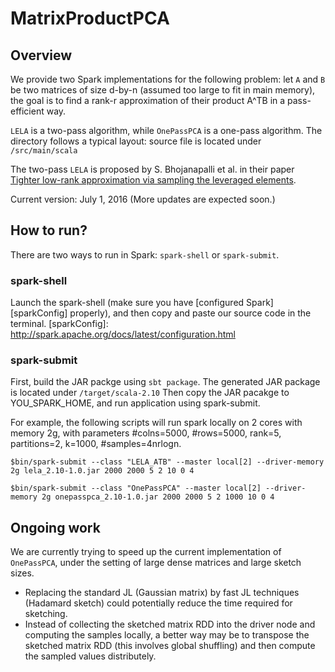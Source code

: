 # MatrixProductPCA

## Overview
We provide two Spark implementations for the following problem: let `A` and `B` be two matrices of size d-by-n (assumed too large to fit in main memory), the goal is to find a rank-r approximation of their product A^TB in a pass-efficient way.

`LELA` is a two-pass algorithm, while `OnePassPCA` is a one-pass algorithm. The directory follows a typical layout: source file is located under `/src/main/scala`

The two-pass `LELA` is proposed by S. Bhojanapalli et al. in their paper [Tighter low-rank approximation via sampling the leveraged elements][LELA].

Current version: July 1, 2016 (More updates are expected soon.)

[LELA]: https://arxiv.org/abs/1410.3886

## How to run?
There are two ways to run in Spark: `spark-shell` or `spark-submit`.

### spark-shell
Launch the spark-shell (make sure you have [configured Spark][sparkConfig] properly), and then copy and paste our source code in the terminal.
[sparkConfig]: http://spark.apache.org/docs/latest/configuration.html

### spark-submit
First, build the JAR packge using `sbt package`. The generated JAR package is located under `/target/scala-2.10` Then copy the JAR pacakge to YOU_SPARK_HOME, and run application using spark-submit.

For example, the following scripts will run spark locally on 2 cores with memory 2g, with parameters #colns=5000, #rows=5000, rank=5, partitions=2, k=1000, #samples=4nrlogn. 

```$bin/spark-submit --class "LELA_ATB" --master local[2] --driver-memory 2g lela_2.10-1.0.jar 2000 2000 5 2 10 0 4```

```$bin/spark-submit --class "OnePassPCA" --master local[2] --driver-memory 2g onepasspca_2.10-1.0.jar 2000 2000 5 2 1000 10 0 4```

## Ongoing work
We are currently trying to speed up the current implementation of `OnePassPCA`, under the setting of large dense matrices and large sketch sizes.

* Replacing the standard JL (Gaussian matrix) by fast JL techniques (Hadamard sketch) could potentially reduce the time required for sketching. 
* Instead of collecting the sketched matrix RDD into the driver node and computing the samples locally, a better way may be to transpose the sketched matrix RDD (this involves global shuffling) and then compute the sampled values distributely.  
